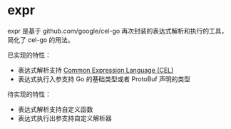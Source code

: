 # expr

expr 是基于 github.com/google/cel-go 再次封装的表达式解析和执行的工具，简化了 cel-go 的用法。

已实现的特性：
- 表达式解析支持 [Common Expression Language (CEL)](https://github.com/google/cel-spec/blob/master/doc/intro.md)
- 表达式执行入参支持 Go 的基础类型或者 ProtoBuf 声明的类型

待实现的特性：
- 表达式解析支持自定义函数
- 表达式执行出参支持自定义解析器
